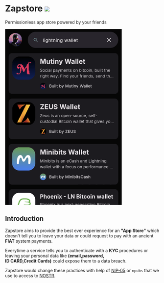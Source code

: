 # Zapstore <img src="/assets/images/logo.png" width="40">

Permissionless app store powered by your friends   

![zapstorescreenshot](/assets/images/zapstorescreenshot.png)

## Introduction

Zapstore aims to provide the best ever experience for an **"App Store"** which doesn't tell you to leave your data or could request to pay with an ancient **FIAT** system payments. 

Everytime a service tells you to authenticate with a **KYC** procedures or leaving your personal data like **(email,password,<br>ID CARD,Credit Cards)** could expose them to a data breach.

Zapstore would change these practices with help of [NIP-05](https://github.com/nostr-protocol/nips/blob/master/05.md) or `npubs` that we use to access to [NOSTR](https://github.com/nostr-protocol/nostr).
